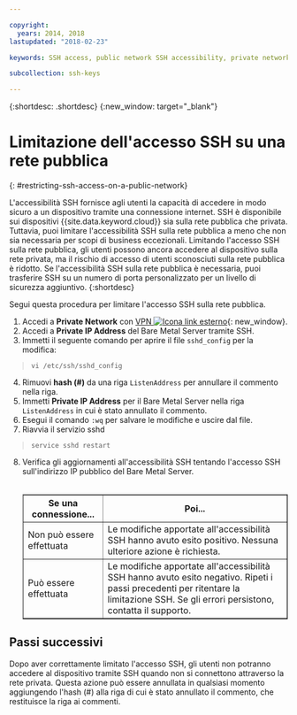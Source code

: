 ```yaml
---

copyright:
  years: 2014, 2018
lastupdated: "2018-02-23"

keywords: SSH access, public network SSH accessibility, private network

subcollection: ssh-keys

---
```


{:shortdesc: .shortdesc}
{:new_window: target="_blank"}

# Limitazione dell'accesso SSH su una rete pubblica
{: #restricting-ssh-access-on-a-public-network}

L'accessibilità SSH fornisce agli utenti la capacità di accedere in modo sicuro a un dispositivo tramite una connessione internet. SSH è disponibile sui dispositivi {{site.data.keyword.cloud}} sia sulla rete pubblica che privata. Tuttavia, puoi limitare l'accessibilità SSH sulla rete pubblica a meno che non sia necessaria per scopi di business eccezionali. Limitando l'accesso SSH sulla rete pubblica, gli utenti possono ancora accedere al dispositivo sulla rete privata, ma il rischio di accesso di utenti sconosciuti sulla rete pubblica è ridotto. Se l'accessibilità SSH sulla rete pubblica è necessaria, puoi trasferire SSH su un numero di porta personalizzato per un livello di sicurezza aggiuntivo.
{:shortdesc}

Segui questa procedura per limitare l'accesso SSH sulla rete pubblica.
1. Accedi a **Private Network** con [VPN ![Icona link esterno](../../icons/launch-glyph.svg "Icona link esterno")](http://www.softlayer.com/vpn-access){: new_window}.
2. Accedi a **Private IP Address** del Bare Metal Server tramite SSH.
3. Immetti il seguente comando per aprire il file `sshd_config` per la modifica:
  > `vi /etc/ssh/sshd_config`
4. Rimuovi **hash (#)** da una riga `ListenAddress` per annullare il commento nella riga.
5. Immetti **Private IP Address** per il Bare Metal Server nella riga `ListenAddress` in cui è stato annullato il commento.
6. Esegui il comando `:wq` per salvare le modifiche e uscire dal file.
7. Riavvia il servizio sshd
  > `service sshd restart`
8. Verifica gli aggiornamenti all'accessibilità SSH tentando l'accesso SSH sull'indirizzo IP pubblico del Bare Metal Server.<br><br><table border="1"><tr><th>Se una connessione...</th><th>Poi...</th></tr><tr><td>Non può essere effettuata</td><td>Le modifiche apportate all'accessibilità SSH hanno avuto esito positivo. Nessuna ulteriore azione è richiesta.</td></tr><tr><td>Può essere effettuata</td><td>Le modifiche apportate all'accessibilità SSH hanno avuto esito negativo. Ripeti i passi precedenti per ritentare la limitazione SSH. Se gli errori persistono, contatta il supporto.</td></tr></table>

## Passi successivi

Dopo aver correttamente limitato l'accesso SSH, gli utenti non potranno accedere al dispositivo tramite SSH quando non si connettono attraverso la rete privata. Questa azione può essere annullata in qualsiasi momento aggiungendo l'hash (#) alla riga di cui è stato annullato il commento, che restituisce la riga ai commenti.
